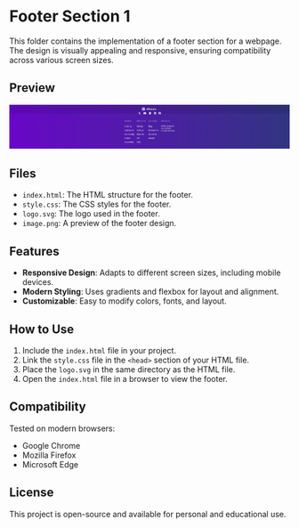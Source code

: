 # Footer Section 1

This folder contains the implementation of a footer section for a webpage. The design is visually appealing and responsive, ensuring compatibility across various screen sizes.

## Preview

![Footer UI Preview](image.png)

## Files

- `index.html`: The HTML structure for the footer.
- `style.css`: The CSS styles for the footer.
- `logo.svg`: The logo used in the footer.
- `image.png`: A preview of the footer design.

## Features

- **Responsive Design**: Adapts to different screen sizes, including mobile devices.
- **Modern Styling**: Uses gradients and flexbox for layout and alignment.
- **Customizable**: Easy to modify colors, fonts, and layout.

## How to Use

1. Include the `index.html` file in your project.
2. Link the `style.css` file in the `<head>` section of your HTML file.
3. Place the `logo.svg` in the same directory as the HTML file.
4. Open the `index.html` file in a browser to view the footer.

## Compatibility

Tested on modern browsers:
- Google Chrome
- Mozilla Firefox
- Microsoft Edge

## License

This project is open-source and available for personal and educational use.
